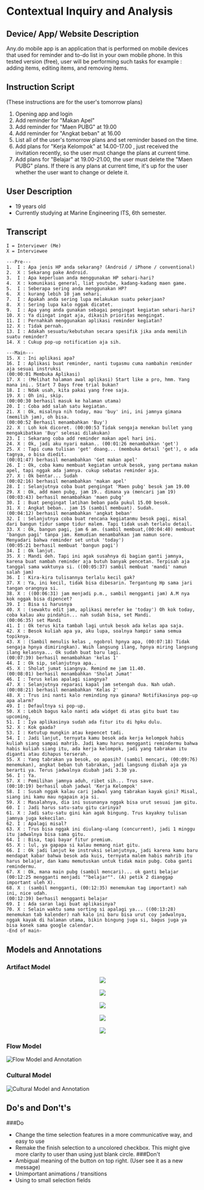 # Contextual Inquiry and Analysis
## Device/ App/ Website Description
Any.do mobile app is an application that is performed on mobile devices that used for reminder and to-do list in your own mobile phone.
In this tested version (free), user will be performing such tasks for example : adding items, editing items, and removing items. 
## Instruction Script
(These instructions are for the user's tomorrow plans)
1. Opening app and login
2. Add reminder for "Makan Apel"
3. Add reminder for "Maen PUBG" at 19.00
4. Add reminder for "Angkat beban" at 16.00
5. List all of the user's tomorrow plans and set reminder based on the time.
6. Add plans for "Kerja Kelompok" at 14.00-17.00 , just received the invitation recently, so the user must change the plans at current time.
7. Add plans for "Belajar" at 19.00-21.00, the user must delete the "Maen PUBG" plans. If there is any plans at current time, it's up for the user whether the user want to change or delete it.
## User Description
- 19 years old
- Currently studying at Marine Engineering ITS, 6th semester.
## Transcript
```text
I = Interviewer (Me)
X = Interviewee

---Pre---
1.  I : Apa jenis HP anda sekarang? (Android / iPhone / conventional)
2.  X : Sekarang pake Android.
3.  I : Apa keperluan anda menggunakan HP sehari-hari?
4.  X : komunikasi general, liat youtube, kadang-kadang maen game.
5.  I : Seberapa sering anda menggunakan HP?
6.  X : kurang lebih 10 jam sehari.
7.  I : Apakah anda sering lupa melakukan suatu pekerjaan?
8.  X : Sering lupa kalo nggak dicatet.
9.  I : Apa yang anda gunakan sebagai pengingat kegiatan sehari-hari?
10. X : Ya diingat ingat aja, dikasih prioritas mengingat.
11. I : Pernahkah menggunakan aplikasi reminder kegiatan?
12. X : Tidak pernah.
13. I : Adakah sesuatu/kebutuhan secara spesifik jika anda memilih suatu reminder?
14. X : Cukup pop-up notification aja sih.

---Main---
15. X : Ini aplikasi apa?
16. I : Aplikasi buat reminder, nanti tugasmu cuma nambahin reminder aja sesuai instruksi
(00:00:01 Membuka Aplikasi)
17. X : (Melihat halaman awal aplikasi) Start like a pro, hmm. Yang mana ini.. Start 7 Days free trial bukan?
18. I : Ndak usah, kita pakai yang free saja.
19. X : Oh ini, skip. 
(00:00:30 berhasil masuk ke halaman utama)
20. I : Coba add salah satu kegiatan.
21. X : Ok, misalnya nih today, mau 'buy' ini, ini jamnya gimana (memilih jam), oh bisa.
(00:00:52 Berhasil menambahkan 'Buy')
22. X : Loh kok dicoret. (00:00:53 Tidak sengaja menekan bullet yang mengakibatkan 'Buy' selesai dilakukan)
23. I : Sekarang coba add reminder makan apel hari ini.
24. X : Ok, jadi aku nyari makan.. (00:01:26 menambahkan 'get')
25. X : Tapi cuma tulisan 'get' doang... (membuka detail 'get'), o ada tagnya, o bisa diedit.
(00:01:47) berhasil menambahkan 'Get makan apel'
26. I : Ok, coba kamu membuat kegiatan untuk besok, yang pertama makan apel, tapi nggak ada jamnya. cukup sebatas reminder aja.
27. X : Ok bentar... Sudah
(00:02:16) berhasil menambahkan 'makan apel'
28. I : Selanjutnya coba buat pengingat 'Maen pubg' besok jam 19.00
29. X : Ok, add maen pubg, jam 19.. dimana ya (mencari jam 19)
(00:03:43) berhasil menambahkan 'maen pubg'
30. I : Buat pengingat latihan beban pada pukul 15.00 besok.
31. X : Angkat beban.. jam 15 (sambil membuat). Sudah.
(00:04:12) berhasil menambahkan 'angkat beban' 
32. I : Selanjutnya coba buat rencana kegiatanmu besok pagi, misal dari bangun tidur sampe tidur malem. Tapi tidak usah terlalu detail.
33. X : Ok, bangun pagi, jam 6 am. (sambil membuat,(00:04:40) membuat 'bangun pagi' tanpa jam. Kemudian menambahkan jam namun sore. Menyadari bahwa reminder set untuk 'today')
(00:05:21 berhasil membuat 'bangun pagi')
34. I : Ok lanjut.
35. X : Mandi deh. Tapi ini agak susahnya di bagian ganti jamnya, karena buat nambah reminder aja butuh banyak pencetan. Terpisah aja tanggal sama waktunya si. ((00:05:37) sambil membuat 'mandi' namun salah jam)
36. I : Kira-kira tulisannya terlalu kecil gak?
37. X : Ya, ini kecil, tidak bisa dibesarin. Tergantung Hp sama jari tangan orangnya si.
38. X : ((00:06:31) jam menjadi p.m., sambil mengganti jam) A.M nya kok nggak bisa dipencet?
39. I : Bisa si harusnya
40. X : (sewaktu edit jam, aplikasi merefer ke 'today') Oh kok today, coba kalau aku pindahin... nah sudah bisa, set Mandi.
(00:06:35) set Mandi
41. I : Ok terus kita tambah lagi untuk besok ada kelas apa saja.
42. X : Besok kuliah apa ya, aku lupa, soalnya hampir sama semua topiknya.
43. X : (Sambil menulis kelas , ngobrol hpnya apa, (00:07:18) Tidak sengaja hpnya dimiringkan). Wuih langsung ilang, hpnya miring langsung ilang kelasnya... Ok sudah buat baru lagi.
(00:07:39) berhasil menambahkan 'kelas 1'
44. I : Ok sip, selanjutnya apa..
45. X : Sholat jumat siangnya. Remind me jam 11.40.
(00:08:01) berhasil menambahkan 'Sholat Jumat'
46. I : Terus kelas apalagi siangnya?
47. X : Selanjutnya reparasi kapal jam setengah dua. Nah udah.
(00:08:21) berhasil menambahkan 'Kelas 2'
48. X : Trus ini nanti kalo reminding nya gimana? Notifikasinya pop-up apa alarm?
49. I : Defaultnya si pop-up.
50. X : Lebih bagus kalo nanti ada widget di atas gitu buat tau upcoming,
51. I : Iya aplikasinya sudah ada fitur itu di hpku dulu.
52. X : Kok gaada?
53. I : Ketutup mungkin atau kepencet tadi.
54. I : Jadi lanjut, ternyata kamu besok ada kerja kelompok habis kuliah siang sampai mahrib. Jadi kamu harus mengganti remindermu bahwa habis kuliah siang itu, ada kerja kelompok, jadi yang tabrakan itu diganti atau dihapus terserah.
55. X : Yang tabrakan ya besok, oo apasih? (sambil mencari, (00:09:76) menemukan), angkat beban tuh tabrakan, jadi langsung diubah aja ya berarti ya. Terus jadwalnya diubah jadi 3.30 ya.
56. I : Ya.
57. X : Pemilihan jamnya aduh, ribet sih... Trus save.
(00:10:19) berhasil ubah jadwal 'Kerja Kelompok'
58. I : Susah nggak kalau cari jadwal yang tabrakan kayak gini? Misal, siang ini kamu mau ngapain aja si.
59. X : Masalahnya, dia ini susunanya nggak bisa urut sesuai jam gitu.
60. I : Jadi harus satu-satu gitu carinya?
61. X : Jadi satu-satu gini kan agak bingung. Trus kayakny tulisan jamnya juga kekecilan.
62. I : Apalagi misal?
63. X : Trus bisa nggak ini diulang-ulang (concurrent), jadi 1 minggu itu jadwalnya bisa sama gitu.
64. I : Bisa, tapi bayar fitur premium.
65. X : lul, ya gapapa si kalau memang niat gitu.
66. I : Ok jadi lanjut ke instruksi selanjutnya, jadi karena kamu baru mendapat kabar bahwa besok ada kuis, ternyata malem habis mahrib itu harus belajar, dan kamu memutuskan untuk tidak main pubg. Coba ganti remindermu.
67. X : Ok, mana main pubg (sambil mencari)... ok ganti belajar (00:12:25 mengganti menjadi ""belajar"". (A) petik 2 dianggap important uleh X).
68. X : (sambil mengganti, (00:12:35) menemukan tag important) nah ini, nice udah.
(00:12:39) berhasil mengganti belajar
69. I : Ada saran lagi buat aplikasinya?
70. X : Selain waktu sama sorting si apalagi ya... ((00:13:28) menemukan tab kalender) nah kalo ini baru bisa urut coy jadwalnya, nggak kayak di halaman utama, bikin bingung juga si, bagus juga ya bisa konek sama google calendar.
-End of main-
```
## Models and Annotations
### Artifact Model
<p align="center">
  <img src="img/p1.png"><br><br>
  <img src="img/p2.png"><br><br>
  <img src="img/p3.png"><br><br>
  <img src="img/p4.png"><br><br>
  <img src="img/p5.png"><br>
</p>

### Flow Model
![Flow Model and Annotation](img/f1.png)
### Cultural Model
![Cultural Model and Annotation](img/c1.png)
## Do's and Don't's
###Do
- Change the time selection features in a more communicative way, and easy to use
- Remake the finish selection to a uncolored checkbox. This might give more clarity to user than using just blank circle.
###Don't
- Ambigual meaning of the button on top right. (User see it as a new message)
- Unimportant animations / transitions
- Using to small selection fields